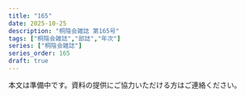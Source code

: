 ```yaml
---
title: "165"
date: 2025-10-25
description: "桐陰会雑誌 第165号"
tags: ["桐陰会雑誌","部誌","年次"]
series: ["桐陰会雑誌"]
series_order: 165
draft: true
---
```


本文は準備中です。資料の提供にご協力いただける方はご連絡ください。
